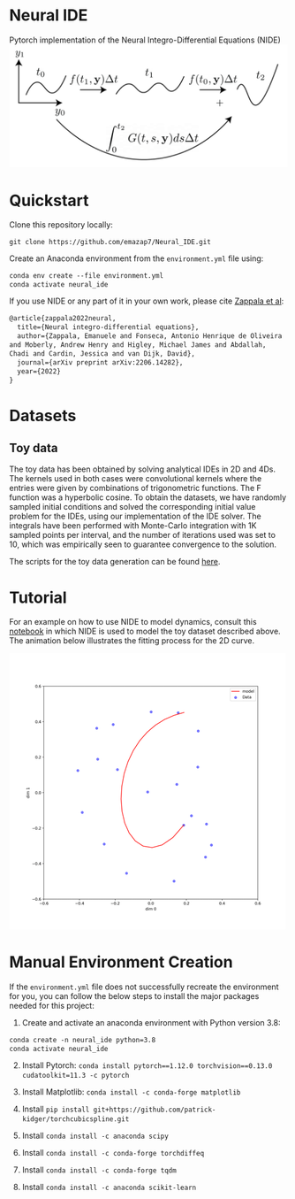 # Neural IDE

Pytorch implementation of the Neural Integro-Differential Equations (NIDE)
![NIDE Workflow](resources/NIDE_method_github.png)


# Quickstart
Clone this repository locally:

```
git clone https://github.com/emazap7/Neural_IDE.git
```


Create an Anaconda environment from the `environment.yml` file using:

```
conda env create --file environment.yml
conda activate neural_ide
```


If you use NIDE or any part of it in your own work, please cite [Zappala et al](https://arxiv.org/abs/2206.14282):
```
@article{zappala2022neural,
  title={Neural integro-differential equations},
  author={Zappala, Emanuele and Fonseca, Antonio Henrique de Oliveira and Moberly, Andrew Henry and Higley, Michael James and Abdallah, Chadi and Cardin, Jessica and van Dijk, David},
  journal={arXiv preprint arXiv:2206.14282},
  year={2022}
}
```

# Datasets

## Toy data 
The toy data has been obtained by solving analytical IDEs in 2D and 4Ds. The kernels used in both cases were convolutional kernels where the entries were given by combinations of trigonometric functions. The F function was a hyperbolic cosine. To obtain the datasets, we have randomly sampled initial conditions and solved the corresponding initial value problem for the IDEs, using our implementation of the IDE solver. The integrals have been performed with Monte-Carlo integration with 1K sampled points per interval, and the number of iterations used was set to 10, which was empirically seen to guarantee convergence to the solution.

The scripts for the toy data generation can be found [here](resources/NIDE_method_github.png).

# Tutorial
For an example on how to use NIDE to model dynamics, consult this [notebook](nide_spirals_example.ipynb) in which NIDE is used to model the toy dataset described above. The animation below illustrates the fitting process for the 2D curve.

![GIF](resources/NIDE_animation2.gif)


# Manual Environment Creation
If the `environment.yml` file does not successfully recreate the environment for you, you can follow the below steps to install the major packages needed for this project:

1. Create and activate an anaconda environment with Python version 3.8:
```
conda create -n neural_ide python=3.8
conda activate neural_ide
```

2. Install Pytorch: `conda install pytorch==1.12.0 torchvision==0.13.0 cudatoolkit=11.3 -c pytorch`

3. Install Matplotlib: `conda install -c conda-forge matplotlib`

4. Install `pip install git+https://github.com/patrick-kidger/torchcubicspline.git`

5. Install `conda install -c anaconda scipy`

6. Install `conda install -c conda-forge torchdiffeq`

7. Install `conda install -c conda-forge tqdm`

8. Install `conda install -c anaconda scikit-learn`





